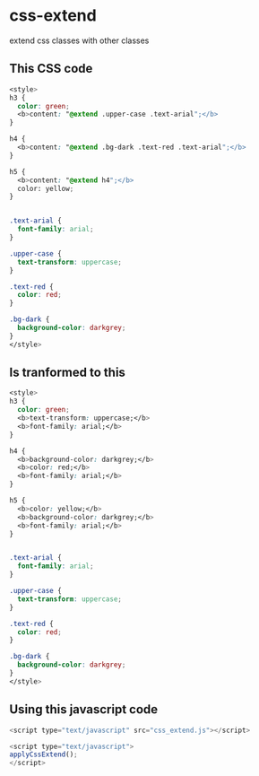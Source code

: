 # css-extend
extend css classes with other classes


## This CSS code

```css
<style>
h3 {
  color: green;
  <b>content: "@extend .upper-case .text-arial";</b>
}

h4 {
  <b>content: "@extend .bg-dark .text-red .text-arial";</b>
}

h5 {
  <b>content: "@extend h4";</b>
  color: yellow;
}


.text-arial {
  font-family: arial;
}

.upper-case {
  text-transform: uppercase;
}

.text-red {
  color: red;
}

.bg-dark {
  background-color: darkgrey;
}
</style>
```

## Is tranformed to this

```css
<style>
h3 {
  color: green;
  <b>text-transform: uppercase;</b>
  <b>font-family: arial;</b>
}

h4 {
  <b>background-color: darkgrey;</b>
  <b>color: red;</b>
  <b>font-family: arial;</b>
}

h5 {
  <b>color: yellow;</b>
  <b>background-color: darkgrey;</b>
  <b>font-family: arial;</b>
}


.text-arial {
  font-family: arial;
}

.upper-case {
  text-transform: uppercase;
}

.text-red {
  color: red;
}

.bg-dark {
  background-color: darkgrey;
}
</style>
```


## Using this javascript code

```javascript
<script type="text/javascript" src="css_extend.js"></script>

<script type="text/javascript">
applyCssExtend();
</script>
```